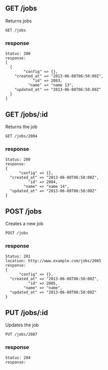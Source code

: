 ## GET /jobs
Returns jobs

```
GET /jobs
```

### response
```
Status: 200
response: 
[
  {
        "config" => {},
    "created_at" => "2013-06-08T06:50:00Z",
            "id" => 2083,
          "name" => "name 13",
    "updated_at" => "2013-06-08T06:50:00Z"
  }
]
```


## GET /jobs/:id
Returns the job

```
GET /jobs/2084
```

### response
```
Status: 200
response: 
{
      "config" => {},
  "created_at" => "2013-06-08T06:50:00Z",
          "id" => 2084,
        "name" => "name 14",
  "updated_at" => "2013-06-08T06:50:00Z"
}
```


## POST /jobs
Creates a new job

```
POST /jobs
```

### response
```
Status: 201
location: http://www.example.com/jobs/2085
response: 
{
      "config" => {},
  "created_at" => "2013-06-08T06:50:00Z",
          "id" => 2085,
        "name" => "name",
  "updated_at" => "2013-06-08T06:50:00Z"
}
```


## PUT /jobs/:id
Updates the job

```
PUT /jobs/2087
```

### response
```
Status: 204
response: 
```


